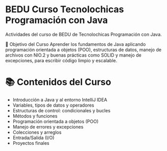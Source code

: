 # BEDU Curso Tecnolochicas Programación con Java
Actividades del curso de BEDU de Tecnolochicas Programación con Java.

🎯 Objetivo del Curso
Aprender los fundamentos de Java aplicando programación orientada a objetos (POO), estructuras de datos, manejo de archivos con NIO.2 y buenas prácticas como SOLID y manejo de excepciones, para escribir código limpio y escalable.

# 📚 Contenidos del Curso
- Introducción a Java y al entorno IntelliJ IDEA
- Variables, tipos de datos y operadores
- Estructuras de control: condicionales y bucles
- Métodos y funciones
- Programación orientada a objetos (POO)
- Manejo de errores y excepciones
- Colecciones y arreglos
- Entrada/Salida (I/O)
- Proyectos finales
